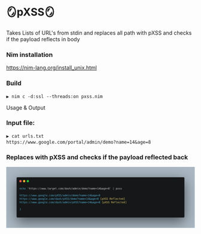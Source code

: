 # 🪞pXSS🪞


Takes Lists of URL's from stdin and replaces all path with pXSS and checks if the payload reflects in body


### Nim installation

https://nim-lang.org/install_unix.html

### Build
```
▶ nim c -d:ssl --threads:on pxss.nim
```
Usage & Output

### Input file:
```
▶ cat urls.txt
https://www.google.com/portal/admin/demo?name=14&age=8
```

### Replaces with pXSS and checks if the payload reflected back

![](https://raw.githubusercontent.com/d0rksh/pXSS/main/carbon.png)

